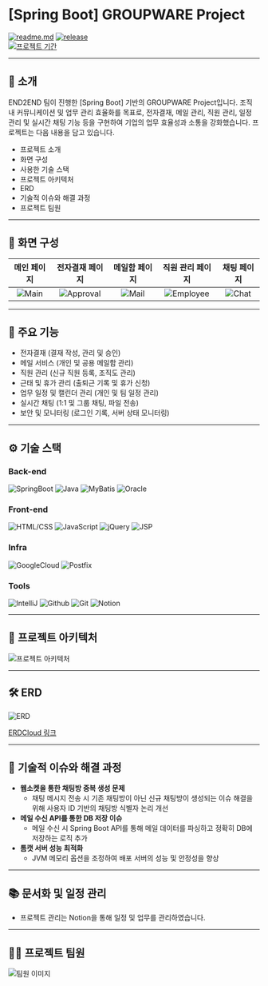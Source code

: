 <!-- logo -->

# [Spring Boot] GROUPWARE Project

[![readme.md](https://img.shields.io/badge/-readme.md-important?style=flat&logo=google-chrome&logoColor=white)]() [![release](https://img.shields.io/badge/release-v2.0.0-yellow?style=flat&logo=google-chrome&logoColor=white)]()  
[![프로젝트 기간](https://img.shields.io/badge/프로젝트_기간-2025.03.01~2025.04.17-green?style=flat)]()

---

## 📝 소개
END2END 팀이 진행한 [Spring Boot] 기반의 GROUPWARE Project입니다. 조직 내 커뮤니케이션 및 업무 관리 효율화를 목표로, 전자결재, 메일 관리, 직원 관리, 일정 관리 및 실시간 채팅 기능 등을 구현하여 기업의 업무 효율성과 소통을 강화했습니다. 프로젝트는 다음 내용을 담고 있습니다.

- 프로젝트 소개
- 화면 구성
- 사용한 기술 스택
- 프로젝트 아키텍처
- ERD
- 기술적 이슈와 해결 과정
- 프로젝트 팀원

---

## 🎨 화면 구성

| 메인 페이지 | 전자결재 페이지 | 메일함 페이지 | 직원 관리 페이지 | 채팅 페이지 |
| :---: | :---: | :---: | :---: | :---: |
| ![Main](your-image-url) | ![Approval](your-image-url) | ![Mail](your-image-url) | ![Employee](your-image-url) | ![Chat](your-image-url) |

---

## 📌 주요 기능
- 전자결재 (결재 작성, 관리 및 승인)
- 메일 서비스 (개인 및 공용 메일함 관리)
- 직원 관리 (신규 직원 등록, 조직도 관리)
- 근태 및 휴가 관리 (출퇴근 기록 및 휴가 신청)
- 업무 일정 및 캘린더 관리 (개인 및 팀 일정 관리)
- 실시간 채팅 (1:1 및 그룹 채팅, 파일 전송)
- 보안 및 모니터링 (로그인 기록, 서버 상태 모니터링)

---

## ⚙ 기술 스택

### Back-end
![SpringBoot](https://github.com/yewon-Noh/readme-template/blob/main/skills/SpringBoot.png?raw=true)
![Java](https://github.com/yewon-Noh/readme-template/blob/main/skills/Java.png?raw=true)
![MyBatis](https://github.com/yewon-Noh/readme-template/blob/main/skills/MyBatis.png?raw=true)
![Oracle](https://github.com/yewon-Noh/readme-template/blob/main/skills/Oracle.png?raw=true)

### Front-end
![HTML/CSS](https://github.com/yewon-Noh/readme-template/blob/main/skills/HTMLCSS.png?raw=true)
![JavaScript](https://github.com/yewon-Noh/readme-template/blob/main/skills/JavaScript.png?raw=true)
![jQuery](https://github.com/yewon-Noh/readme-template/blob/main/skills/jQuery.png?raw=true)
![JSP](https://github.com/yewon-Noh/readme-template/blob/main/skills/JSP.png?raw=true)

### Infra
![GoogleCloud](https://github.com/yewon-Noh/readme-template/blob/main/skills/GoogleCloud.png?raw=true)
![Postfix](https://github.com/yewon-Noh/readme-template/blob/main/skills/Postfix.png?raw=true)

### Tools
![IntelliJ](https://github.com/yewon-Noh/readme-template/blob/main/skills/IntelliJ.png?raw=true)
![Github](https://github.com/yewon-Noh/readme-template/blob/main/skills/Github.png?raw=true)
![Git](https://github.com/yewon-Noh/readme-template/blob/main/skills/Git.png?raw=true)
![Notion](https://github.com/yewon-Noh/readme-template/blob/main/skills/Notion.png?raw=true)

---

## 🏢 프로젝트 아키텍처
![프로젝트 아키텍처](your-image-url)

---

## 🛠️ ERD
![ERD](your-image-url)

[ERDCloud 링크](https://www.erdcloud.com/d/your-link-here)

---

## 🤔 기술적 이슈와 해결 과정
- **웹소켓을 통한 채팅방 중복 생성 문제**
  - 채팅 메시지 전송 시 기존 채팅방이 아닌 신규 채팅방이 생성되는 이슈 해결을 위해 사용자 ID 기반의 채팅방 식별자 논리 개선
- **메일 수신 API를 통한 DB 저장 이슈**
  - 메일 수신 시 Spring Boot API를 통해 메일 데이터를 파싱하고 정확히 DB에 저장하는 로직 추가
- **톰캣 서버 성능 최적화**
  - JVM 메모리 옵션을 조정하여 배포 서버의 성능 및 안정성을 향상

---

## 📚 문서화 및 일정 관리
- 프로젝트 관리는 Notion을 통해 일정 및 업무를 관리하였습니다.

---

## 💁‍♂️ 프로젝트 팀원
![팀원 이미지](your-team-image-url)
